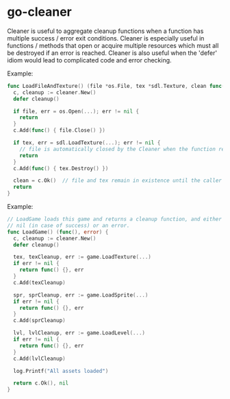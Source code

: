 # go-cleaner

Cleaner is useful to aggregate cleanup functions when a function has multiple success /
error exit conditions. Cleaner is especially useful in functions / methods that open or
acquire multiple resources which must all be destroyed if an error is reached. Cleaner is
also useful when the 'defer' idiom would lead to complicated code and error checking.

Example:

```go
func LoadFileAndTexture() (file *os.File, tex *sdl.Texture, clean func(), err error) {
  c, cleanup := cleaner.New()
  defer cleanup()

  if file, err = os.Open(...); err != nil {
    return
  }
  c.Add(func() { file.Close() })

  if tex, err = sdl.LoadTexture(...); err != nil {
    // file is automatically closed by the Cleaner when the function returns.
    return
  }
  c.Add(func() { tex.Destroy() })

  clean = c.Ok()  // file and tex remain in existence until the caller runs this 'clean' function.
  return
}
```

Example:


```go
// LoadGame loads this game and returns a cleanup function, and either
// nil (in case of success) or an error.
func LoadGame() (func(), error) {
  c, cleanup := cleaner.New()
  defer cleanup()

  tex, texCleanup, err := game.LoadTexture(...)
  if err != nil {
    return func() {}, err
  }
  c.Add(texCleanup)

  spr, sprCleanup, err := game.LoadSprite(...)
  if err != nil {
    return func() {}, err
  }
  c.Add(sprCleanup)

  lvl, lvlCleanup, err := game.LoadLevel(...)
  if err != nil {
    return func() {}, err
  }
  c.Add(lvlCleanup)

  log.Printf("All assets loaded")

  return c.Ok(), nil
}
```
